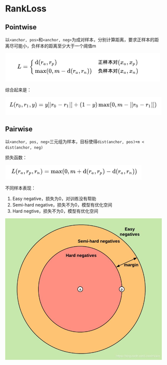 # RankLoss

## Pointwise

以`<anchor, pos>`和`<anchor, neg>`为成对样本，分别计算距离，要求正样本的距离尽可能小，负样本的距离至少大于一个阈值m

![](./img/0003-1.png)

综合起来是：

![](./img/0003-2.png)

## Pairwise

以`<anchor, pos, neg>`三元组为样本，目标使得`dist(anchor, pos)+m < dist(anchor, neg)`

损失函数：

![](./img/0003-3.png)

不同样本表现：
1. Easy negative，损失为0，对训练没有帮助
2. Semi-hard negative，损失不为0，模型有优化空间
3. Hard negtive，损失不为0，模型有优化空间

![](./img/0003-4.jpeg)